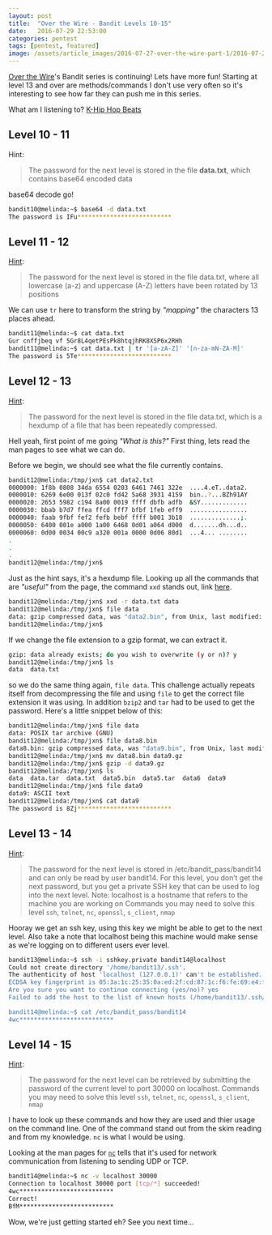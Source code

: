 ```yaml
---
layout: post
title:  "Over the Wire - Bandit Levels 10-15"
date:   2016-07-29 22:53:00
categories: pentest
tags: [pentest, featured]
image: /assets/article_images/2016-07-27-over-the-wire-part-1/2016-07-27.jpg
---
```


[Over the Wire](http://overthewire.org/wargames/)'s Bandit series is continuing! Lets have more fun! Starting at level 13 and over are methods/commands I don't use very often so it's interesting to see how far they can push me in this series. 

What am I listening to? [K-Hip Hop Beats](https://duckduckgo.com/l/?kh=-1&uddg=https%3A%2F%2Fopen.spotify.com%2Fuser%2Fspotify%2Fplaylist%2F4FtvCOlFKwqo2uPolnuypJ)

## Level 10 - 11

Hint:

> The password for the next level is stored in the file **data.txt**, which contains base64 encoded data

base64 decode go!

```sh
bandit10@melinda:~$ base64 -d data.txt
The password is IFu**************************
```

## Level 11 - 12
[Hint](http://overthewire.org/wargames/bandit/bandit12.html):

> The password for the next level is stored in the file data.txt, where all lowercase (a-z) and uppercase (A-Z) letters have been rotated by 13 positions

We can use `tr` here to transform the string by *"mapping"* the characters 13 places ahead.

```sh
bandit11@melinda:~$ cat data.txt
Gur cnffjbeq vf 5Gr8L4qetPEsPk8htqjhRK8XSP6x2RHh
bandit11@melinda:~$ cat data.txt | tr '[a-zA-Z]' '[n-za-mN-ZA-M]'
The password is 5Te**************************
```

## Level 12 - 13
[Hint](http://overthewire.org/wargames/bandit/bandit13.html):

> The password for the next level is stored in the file data.txt, which is a hexdump of a file that has been repeatedly compressed. 

Hell yeah, first point of me going *"What is this?"* First thing, lets read the man pages to see what we can do.

Before we begin, we should see what the file currently contains.

```sh
bandit12@melinda:/tmp/jxn$ cat data2.txt
0000000: 1f8b 0808 34da 6554 0203 6461 7461 322e  ....4.eT..data2.
0000010: 6269 6e00 013f 02c0 fd42 5a68 3931 4159  bin..?...BZh91AY
0000020: 2653 5982 c194 8a00 0019 ffff dbfb adfb  &SY.............
0000030: bbab b7d7 ffea ffcd fff7 bfbf 1feb eff9  ................
0000040: faab 9fbf fef2 fefb bebf ffff b001 3b18  ..............;.
0000050: 6400 001e a000 1a00 6468 0d01 a064 d000  d.......dh...d..
0000060: 0d00 0034 00c9 a320 001a 0000 0d06 80d1  ...4... ........
.
.
.
bandit12@melinda:/tmp/jxn$

```

Just as the hint says, it's a hexdump file. Looking up all the commands that are *"useful"* from the page, the command `xxd` stands out, link [here](http://linux.die.net/man/1/xxd).

```sh
bandit12@melinda:/tmp/jxn$ xxd -r data.txt data
bandit12@melinda:/tmp/jxn$ file data
data: gzip compressed data, was "data2.bin", from Unix, last modified: Fri Nov 14 10:32:20 2014, max compression
bandit12@melinda:/tmp/jxn$
```

If we change the file extension to a gzip format, we can extract it.

```sh
gzip: data already exists; do you wish to overwrite (y or n)? y
bandit12@melinda:/tmp/jxn$ ls
data  data.txt
```

so we do the same thing again, `file data`. This challenge actually repeats itself from decompressing the file and using `file` to get the correct file extension it was using. In addition `bzip2` and  `tar` had to be used to get the password. Here's a little snippet below of this:

```sh
bandit12@melinda:/tmp/jxn$ file data
data: POSIX tar archive (GNU)
bandit12@melinda:/tmp/jxn$ file data8.bin
data8.bin: gzip compressed data, was "data9.bin", from Unix, last modified: Fri Nov 14 10:32:20 2014, max compression
bandit12@melinda:/tmp/jxn$ mv data8.bin data9.gz
bandit12@melinda:/tmp/jxn$ gzip -d data9.gz
bandit12@melinda:/tmp/jxn$ ls
data  data.tar  data.txt  data5.bin  data5.tar  data6  data9
bandit12@melinda:/tmp/jxn$ file data9
data9: ASCII text
bandit12@melinda:/tmp/jxn$ cat data9
The password is 8Zj**************************
```



## Level 13 - 14 
[Hint](http://overthewire.org/wargames/bandit/bandit13.html):

> The password for the next level is stored in /etc/bandit_pass/bandit14 and can only be read by user bandit14. For this level, you don’t get the next password, but you get a private SSH key that can be used to log into the next level. Note: localhost is a hostname that refers to the machine you are working on
> Commands you may need to solve this level
> `ssh`, `telnet`, `nc`, `openssl`, `s_client`, `nmap`

Hooray we get an ssh key, using this key we might be able to get to the next level. Also take a note that localhost being this machine would make sense as we're logging on to different users ever level.

```sh
bandit13@melinda:~$ ssh -i sshkey.private bandit14@localhost
Could not create directory '/home/bandit13/.ssh'.
The authenticity of host 'localhost (127.0.0.1)' can't be established.
ECDSA key fingerprint is 05:3a:1c:25:35:0a:ed:2f:cd:87:1c:f6:fe:69:e4:f6.
Are you sure you want to continue connecting (yes/no)? yes
Failed to add the host to the list of known hosts (/home/bandit13/.ssh/known_hosts).

bandit14@melinda:~$ cat /etc/bandit_pass/bandit14
4wc**************************
```


## Level 14 - 15 
[Hint](http://overthewire.org/wargames/bandit/bandit15.html):

> The password for the next level can be retrieved by submitting the password of the current level to port 30000 on localhost.
> Commands you may need to solve this level
> `ssh`, `telnet`, `nc`, `openssl`, `s_client`, `nmap`

I have to look up these commands and how they are used and thier usage on the command line. One of the command stand out from the skim reading and from my knowledge. `nc` is what I would be using.

Looking at the man pages for  [`nc`](http://linux.die.net/man/1/nc) tells that it's used for network communication from listening to sending UDP or TCP.

```sh
bandit14@melinda:~$ nc -v localhost 30000
Connection to localhost 30000 port [tcp/*] succeeded!
4wc**************************
Correct!
BfM**************************
```

Wow, we're just getting started eh? See you next time...








